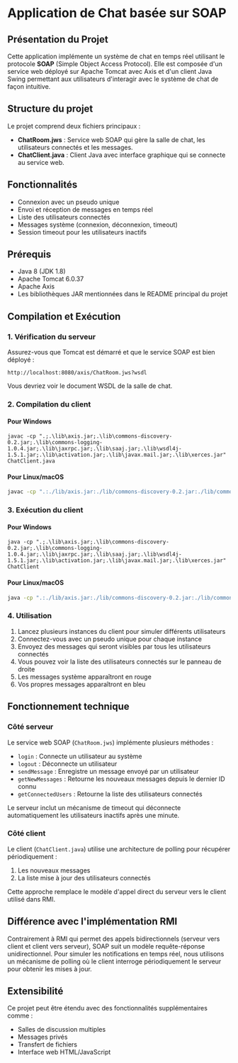 # Application de Chat basée sur SOAP

## Présentation du Projet

Cette application implémente un système de chat en temps réel utilisant le protocole **SOAP** (Simple Object Access Protocol). Elle est composée d'un service web déployé sur Apache Tomcat avec Axis et d'un client Java Swing permettant aux utilisateurs d'interagir avec le système de chat de façon intuitive.

## Structure du projet

Le projet comprend deux fichiers principaux :

- **ChatRoom.jws** : Service web SOAP qui gère la salle de chat, les utilisateurs connectés et les messages.
- **ChatClient.java** : Client Java avec interface graphique qui se connecte au service web.

## Fonctionnalités

- Connexion avec un pseudo unique
- Envoi et réception de messages en temps réel
- Liste des utilisateurs connectés
- Messages système (connexion, déconnexion, timeout)
- Session timeout pour les utilisateurs inactifs

## Prérequis

- Java 8 (JDK 1.8)
- Apache Tomcat 6.0.37
- Apache Axis
- Les bibliothèques JAR mentionnées dans le README principal du projet

## Compilation et Exécution

### 1. Vérification du serveur

Assurez-vous que Tomcat est démarré et que le service SOAP est bien déployé :
```
http://localhost:8080/axis/ChatRoom.jws?wsdl
```

Vous devriez voir le document WSDL de la salle de chat.

### 2. Compilation du client

#### Pour Windows
```batch
javac -cp ".;.\lib\axis.jar;.\lib\commons-discovery-0.2.jar;.\lib\commons-logging-1.0.4.jar;.\lib\jaxrpc.jar;.\lib\saaj.jar;.\lib\wsdl4j-1.5.1.jar;.\lib\activation.jar;.\lib\javax.mail.jar;.\lib\xerces.jar" ChatClient.java
```

#### Pour Linux/macOS
```bash
javac -cp ".:./lib/axis.jar:./lib/commons-discovery-0.2.jar:./lib/commons-logging-1.0.4.jar:./lib/jaxrpc.jar:./lib/saaj.jar:./lib/wsdl4j-1.5.1.jar:./lib/activation.jar:./lib/javax.mail.jar:./lib/xerces.jar" ChatClient.java
```

### 3. Exécution du client

#### Pour Windows
```batch
java -cp ".;.\lib\axis.jar;.\lib\commons-discovery-0.2.jar;.\lib\commons-logging-1.0.4.jar;.\lib\jaxrpc.jar;.\lib\saaj.jar;.\lib\wsdl4j-1.5.1.jar;.\lib\activation.jar;.\lib\javax.mail.jar;.\lib\xerces.jar" ChatClient
```

#### Pour Linux/macOS
```bash
java -cp ".:./lib/axis.jar:./lib/commons-discovery-0.2.jar:./lib/commons-logging-1.0.4.jar:./lib/jaxrpc.jar:./lib/saaj.jar:./lib/wsdl4j-1.5.1.jar:./lib/activation.jar:./lib/javax.mail.jar:./lib/xerces.jar" ChatClient
```

### 4. Utilisation

1. Lancez plusieurs instances du client pour simuler différents utilisateurs
2. Connectez-vous avec un pseudo unique pour chaque instance
3. Envoyez des messages qui seront visibles par tous les utilisateurs connectés
4. Vous pouvez voir la liste des utilisateurs connectés sur le panneau de droite
5. Les messages système apparaîtront en rouge
6. Vos propres messages apparaîtront en bleu

## Fonctionnement technique

### Côté serveur

Le service web SOAP (`ChatRoom.jws`) implémente plusieurs méthodes :
- `login` : Connecte un utilisateur au système
- `logout` : Déconnecte un utilisateur
- `sendMessage` : Enregistre un message envoyé par un utilisateur
- `getNewMessages` : Retourne les nouveaux messages depuis le dernier ID connu
- `getConnectedUsers` : Retourne la liste des utilisateurs connectés

Le serveur inclut un mécanisme de timeout qui déconnecte automatiquement les utilisateurs inactifs après une minute.

### Côté client

Le client (`ChatClient.java`) utilise une architecture de polling pour récupérer périodiquement :
1. Les nouveaux messages
2. La liste mise à jour des utilisateurs connectés

Cette approche remplace le modèle d'appel direct du serveur vers le client utilisé dans RMI.

## Différence avec l'implémentation RMI

Contrairement à RMI qui permet des appels bidirectionnels (serveur vers client et client vers serveur), SOAP suit un modèle requête-réponse unidirectionnel. Pour simuler les notifications en temps réel, nous utilisons un mécanisme de polling où le client interroge périodiquement le serveur pour obtenir les mises à jour.

## Extensibilité

Ce projet peut être étendu avec des fonctionnalités supplémentaires comme :
- Salles de discussion multiples
- Messages privés
- Transfert de fichiers
- Interface web HTML/JavaScript
